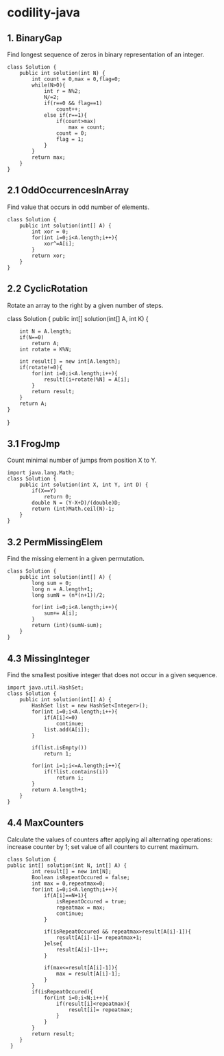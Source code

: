 # codility-java

## 1. BinaryGap
Find longest sequence of zeros in binary representation of an integer.

```
class Solution {
    public int solution(int N) {
        int count = 0,max = 0,flag=0;
        while(N>0){
            int r = N%2;
            N/=2;
            if(r==0 && flag==1)
                count++;
            else if(r==1){
                if(count>max)
                    max = count;
                count = 0;
                flag = 1;
            }
        }
        return max;
    }
}
```

## 2.1 OddOccurrencesInArray
Find value that occurs in odd number of elements.

```
class Solution {
    public int solution(int[] A) {
        int xor = 0;
        for(int i=0;i<A.length;i++){
            xor^=A[i];
        }
        return xor;
    }
}
```
## 2.2 CyclicRotation
Rotate an array to the right by a given number of steps.

class Solution {
    public int[] solution(int[] A, int K) {
        
        int N = A.length;
        if(N==0)
            return A;
        int rotate = K%N;
        
        int result[] = new int[A.length];
        if(rotate!=0){
            for(int i=0;i<A.length;i++){
                result[(i+rotate)%N] = A[i];
            }
            return result;
        }
        return A;
    }
}

## 3.1 FrogJmp
Count minimal number of jumps from position X to Y.

```
import java.lang.Math;
class Solution {
    public int solution(int X, int Y, int D) {
        if(X==Y)
            return 0;
        double N = (Y-X+D)/(double)D;
        return (int)Math.ceil(N)-1;
    }
}
```

## 3.2 PermMissingElem
Find the missing element in a given permutation.
```
class Solution {
    public int solution(int[] A) {
        long sum = 0;
        long n = A.length+1;
        long sumN = (n*(n+1))/2;
        
        for(int i=0;i<A.length;i++){
            sum+= A[i];
        }
        return (int)(sumN-sum);
    }
}
```

## 4.3 MissingInteger
Find the smallest positive integer that does not occur in a given sequence.

```
import java.util.HashSet;
class Solution {
    public int solution(int[] A) {
        HashSet list = new HashSet<Integer>();
        for(int i=0;i<A.length;i++){
            if(A[i]<=0)
                continue;
            list.add(A[i]);
        }
        
        if(list.isEmpty())
            return 1;

        for(int i=1;i<=A.length;i++){
            if(!list.contains(i))
                return i;
        }
        return A.length+1;
    }
}
```

## 4.4 MaxCounters
Calculate the values of counters after applying all alternating operations: increase counter by 1; set value of all counters to current maximum.

```
class Solution {
public int[] solution(int N, int[] A) {
        int result[] = new int[N];
        Boolean isRepeatOccured = false;
        int max = 0,repeatmax=0;
        for(int i=0;i<A.length;i++){
            if(A[i]==N+1){
                isRepeatOccured = true;
                repeatmax = max;
                continue;
            }
            
            if(isRepeatOccured && repeatmax>result[A[i]-1]){
                result[A[i]-1]= repeatmax+1;
            }else{
                result[A[i]-1]++;
            }
            
            if(max<=result[A[i]-1]){
                max = result[A[i]-1];
            }
        }
        if(isRepeatOccured){
            for(int i=0;i<N;i++){
                if(result[i]<repeatmax){
                    result[i]= repeatmax;
                }
            }
        }
        return result;
    }
 }
```
